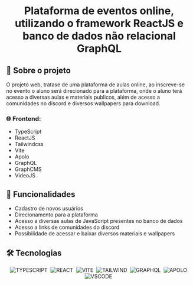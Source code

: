 <h1 align="center">  Plataforma de eventos online, utilizando o framework ReactJS e banco de dados não relacional GraphQL</h1>

## 📖 Sobre o projeto
O projeto web, tratase de uma plataforma de aulas online, ao inscreve-se no evento o aluno será direcionado para a plataforma, onde o aluno terá acesso a diversas aulas e materiais publicos, além de acesso a comunidades no discord e diversos wallpapers para 
download.

<h3>🌐 Frontend: </h3>
<ul>
<li>TypeScript</li>
<li>ReactJS</li>
<li>Tailwindcss</li>
<li>Vite</li>
<li>Apolo</li>
<li>GraphQL</li>
<li>GraphCMS</li>
<li>VideoJS</li>
</ul>

<h2>📌 Funcionalidades</h2>
<ul>
<li>Cadastro de novos usuários</li>
<li>Direcionamento para a plataforma</li>
<li>Acesso a diversas aulas de JavaScript presentes no banco de dados</li>
<li>Acesso a links de comunidades do discord</li>
<li>Possibilidade de acessar e baixar diversos materiais e wallpapers</li>
</ul>

<h2>🛠️ Tecnologias </h2>
<div align="center">

![TYPESCRIPT](https://img.shields.io/badge/TypeScript-007ACC?style=for-the-badge&logo=typescript&logoColor=white)&nbsp;
![REACT](https://img.shields.io/badge/React-20232A?style=for-the-badge&logo=react&logoColor=61DAFB)&nbsp;
![VITE](https://img.shields.io/badge/Vite-B73BFE?style=for-the-badge&logo=vite&logoColor=FFD62E)&nbsp;
![TAILWIND](https://img.shields.io/badge/Tailwind_CSS-38B2AC?style=for-the-badge&logo=tailwind-css&logoColor=white)&nbsp;
![GRAPHQL](https://img.shields.io/badge/GraphQl-E10098?style=for-the-badge&logo=graphql&logoColor=white)&nbsp;
![APOLO](https://img.shields.io/badge/Apollo%20GraphQL-311C87?&style=for-the-badge&logo=Apollo%20GraphQL&logoColor=white)&nbsp;
![VSCODE](https://img.shields.io/badge/VSCode-0078D4?style=for-the-badge&logo=visual%20studio%20code&logoColor=white)&nbsp;

</div>

